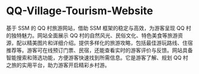 # QQ-Village-Tourism-Website
基于 SSM 的 QQ 村旅游网站，借助 SSM 框架的稳定与高效，为游客呈现 QQ 村的独特魅力。网站全面展示 QQ 村的自然风光、民俗文化、特色美食等旅游资源，配以精美图片和详细介绍。提供多样化的旅游攻略，包括最佳游玩路线、住宿推荐等。游客可在线预订门票、民宿，还能查看实时的游客评价与反馈。网站具备智能搜索和筛选功能，方便游客快速找到所需信息。它是游客了解、规划 QQ 村之旅的实用平台，助力游客开启精彩乡村游。 
